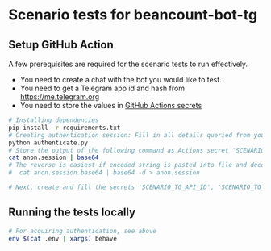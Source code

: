 # Scenario tests for beancount-bot-tg

## Setup GitHub Action

A few prerequisites are required for the scenario tests to run effectively.

- You need to create a chat with the bot you would like to test.
- You need to get a Telegram app id and hash from https://me.telegram.org
- You need to store the values in [GitHub Actions secrets](https://github.com/LucaBernstein/beancount-bot-tg/settings/secrets/actions)

```bash
# Installing dependencies
pip install -r requirements.txt
# Creating authentication session: Fill in all details queried from you.
python authenticate.py
# Store the output of the following command as Actions secret 'SCENARIO_TG_ANON_SESSION'
cat anon.session | base64
# The reverse is easiest if encoded string is pasted into file and decoded from there:
#  cat anon.session.base64 | base64 -d > anon.session

# Next, create and fill the secrets 'SCENARIO_TG_API_ID', 'SCENARIO_TG_API_HASH' and 'SCENARIO_TG_CHAT_ID'
```

## Running the tests locally

```bash
# For acquiring authentication, see above
env $(cat .env | xargs) behave
```